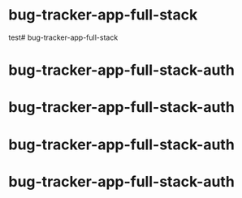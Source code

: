 # bug-tracker-app-full-stack
test# bug-tracker-app-full-stack
# bug-tracker-app-full-stack-auth
# bug-tracker-app-full-stack-auth
# bug-tracker-app-full-stack-auth
# bug-tracker-app-full-stack-auth
